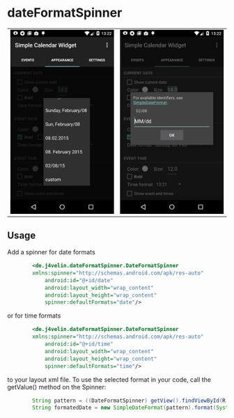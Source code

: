 dateFormatSpinner
=================

<table sytle="border: 0px;">
<tr>
<td><img width="250px" src="screenshot1.png" /></td>
<td><img width="250px" src="screenshot2.png" /></td>
</tr>
</table>


Usage
-----
Add a spinner for date formats
```xml
        <de.j4velin.dateFormatSpinner.DateFormatSpinner
        xmlns:spinner="http://schemas.android.com/apk/res-auto"
            android:id="@+id/date"
            android:layout_width="wrap_content"
            android:layout_height="wrap_content"
            spinner:defaultFormats="date"/>
```
or for time formats
```xml
        <de.j4velin.dateFormatSpinner.DateFormatSpinner
        xmlns:spinner="http://schemas.android.com/apk/res-auto"
            android:id="@+id/time"
            android:layout_width="wrap_content"
            android:layout_height="wrap_content"
            spinner:defaultFormats="time"/>
```
to your layout xml file.
To use the selected format in your code, call the getValue() method on the Spinner:
```java
        String pattern = ((DateFormatSpinner) getView().findViewById(R.id.date)).getValue();
        String formatedDate = new SimpleDateFormat(pattern).format(System.currentTimeMillis());
```
